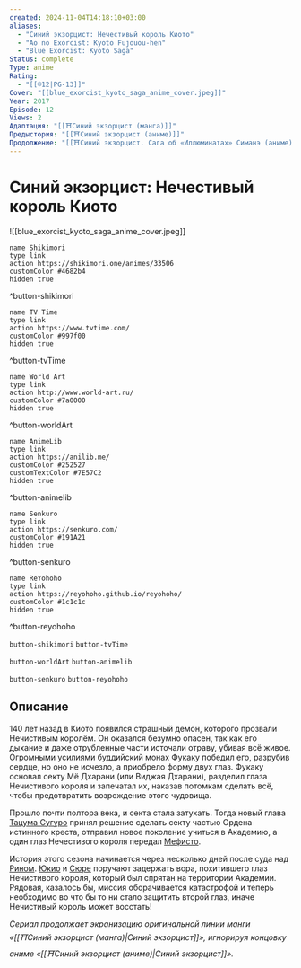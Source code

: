 ```yaml
---
created: 2024-11-04T14:18:10+03:00
aliases:
  - "Синий экзорцист: Нечестивый король Киото"
  - "Ao no Exorcist: Kyoto Fujouou-hen"
  - "Blue Exorcist: Kyoto Saga"
Status: complete
Type: anime
Rating:
  - "[[®️12|PG-13]]"
Cover: "[[blue_exorcist_kyoto_saga_anime_cover.jpeg]]"
Year: 2017
Episode: 12
Views: 2
Адаптация: "[[⛩️Синий экзорцист (манга)]]"
Предыстория: "[[⛩️Синий экзорцист (аниме)]]"
Продолжение: "[[⛩️Синий экзорцист. Сага об «Иллюминатах» Симанэ (аниме)]]"
---
```


# Синий экзорцист: Нечестивый король Киото

![[blue_exorcist_kyoto_saga_anime_cover.jpeg]]

```button
name Shikimori
type link
action https://shikimori.one/animes/33506
customColor #4682b4
hidden true
```
^button-shikimori

```button
name TV Time
type link
action https://www.tvtime.com/
customColor #997f00
hidden true
```
^button-tvTime

```button
name World Art
type link
action http://www.world-art.ru/
customColor #7a0000
hidden true
```
^button-worldArt

```button
name AnimeLib
type link
action https://anilib.me/
customColor #252527
customTextColor #7E57C2
hidden true
```
^button-animelib

```button
name Senkuro
type link
action https://senkuro.com/
customColor #191A21
hidden true
```
^button-senkuro

```button
name ReYohoho
type link
action https://reyohoho.github.io/reyohoho/
customColor #1c1c1c
hidden true
```
^button-reyohoho

`button-shikimori` `button-tvTime`

`button-worldArt` `button-animelib`

`button-senkuro` `button-reyohoho`

## Описание

140 лет назад в Киото появился страшный демон, которого прозвали Нечистивым королём. Он оказался безумно опасен, так как его дыхание и даже отрубленные части источали отраву, убивая всё живое. Огромными усилиями буддийский монах Фукаку победил его, разрубив сердце, но оно не исчезло, а приобрело форму двух глаз. Фукаку основал секту Мё Дхарани (или Виджая Дхарани), разделил глаза Нечистивого короля и запечатал их, наказав потомкам сделать всё, чтобы предотвратить возрождение этого чудовища.

Прошло почти полтора века, и секта стала затухать. Тогда новый глава [Тацума Сугуро](https://shikimori.one/characters/43137-tatsuma-suguro) принял решение сделать секту частью Ордена истинного креста, отправил новое поколение учиться в Академию, а один глаз Нечестивого короля передал [Мефисто](https://shikimori.one/characters/30432-mephisto-pheles).

История этого сезона начинается через несколько дней после суда над [Рином](https://shikimori.one/characters/24482-rin-okumura). [Юкио](https://shikimori.one/characters/24734-yukio-okumura) и [Сюре](https://shikimori.one/characters/32110-shura-kirigakure) поручают задержать вора, похитившего глаз Нечистивого короля, который был спрятан на территории Академии. Рядовая, казалось бы, миссия оборачивается катастрофой и теперь необходимо во что бы то ни стало защитить второй глаз, иначе Нечистивый король может восстать!

_Сериал продолжает экранизацию оригинальной линии манги «[[⛩️Синий экзорцист (манга)|Синий экзорцист]]», игнорируя концовку аниме «[[⛩️Синий экзорцист (аниме)|Синий экзорцист]]»._

